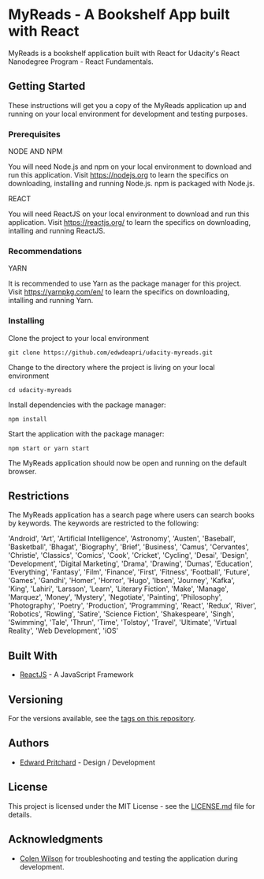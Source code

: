 # MyReads - A Bookshelf App built with React

MyReads is a bookshelf application built with React for Udacity's React
Nanodegree Program - React Fundamentals.

## Getting Started

These instructions will get you a copy of the MyReads application up and running
on your local environment for development and testing purposes.

### Prerequisites

NODE AND NPM

You will need Node.js and npm on your local environment to download and run this
application. Visit https://nodejs.org to learn the specifics on downloading,
installing and running Node.js. npm is packaged with Node.js.

REACT

You will need ReactJS on your local environment to download and run this application. Visit https://reactjs.org/ to learn the specifics on downloading, intalling and running ReactJS.

### Recommendations

YARN

It is recommended to use Yarn as the package manager for this project. Visit https://yarnpkg.com/en/ to learn the specifics on downloading, intalling and running Yarn.

### Installing

Clone the project to your local environment

```
git clone https://github.com/edwdeapri/udacity-myreads.git
```

Change to the directory where the project is living on your local environment

```
cd udacity-myreads
```

Install dependencies with the package manager:

```
npm install
```

Start the application with the package manager:

```
npm start or yarn start
```

The MyReads application should now be open and running on the default browser.

## Restrictions

The MyReads application has a search page where users can search books by keywords. The keywords are restricted to the following:

'Android', 'Art', 'Artificial Intelligence', 'Astronomy', 'Austen', 'Baseball', 'Basketball', 'Bhagat', 'Biography', 'Brief', 'Business', 'Camus', 'Cervantes', 'Christie', 'Classics', 'Comics', 'Cook', 'Cricket', 'Cycling', 'Desai', 'Design', 'Development', 'Digital Marketing', 'Drama', 'Drawing', 'Dumas', 'Education', 'Everything', 'Fantasy', 'Film', 'Finance', 'First', 'Fitness', 'Football', 'Future', 'Games', 'Gandhi', 'Homer', 'Horror', 'Hugo', 'Ibsen', 'Journey', 'Kafka', 'King', 'Lahiri', 'Larsson', 'Learn', 'Literary Fiction', 'Make', 'Manage', 'Marquez', 'Money', 'Mystery', 'Negotiate', 'Painting', 'Philosophy', 'Photography', 'Poetry', 'Production', 'Programming', 'React', 'Redux', 'River', 'Robotics', 'Rowling', 'Satire', 'Science Fiction', 'Shakespeare', 'Singh', 'Swimming', 'Tale', 'Thrun', 'Time', 'Tolstoy', 'Travel', 'Ultimate', 'Virtual Reality', 'Web Development', 'iOS'

## Built With

- [ReactJS](https://reactjs.org/) - A JavaScript Framework

## Versioning

For the versions available, see the [tags on this repository](https://github.com/edwdeapri/udacity-myreads).

## Authors

- [Edward Pritchard](https://github.com/edwdeapri) - Design / Development

## License

This project is licensed under the MIT License - see the [LICENSE.md](./LICENSE) file for details.

## Acknowledgments

- [Colen Wilson](https://github.com/tachiinii) for troubleshooting and testing the application during development.
